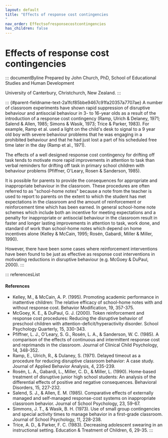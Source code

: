 ```yaml
---
layout: default
title: "Effects of response cost contingencies 
"
nav_order: Effectsofresponsecostcontingencies
has_children: false
---
```

# Effects of response cost contingencies 


::: documentByline
Prepared by John Church, PhD, School of Educational Studies and Human
Development

University of Canterbury, Christchurch, New Zealand.
:::

::: {#parent-fieldname-text-2a1fcf85bbe9467c91fa20357a7707ae}
A number of classroom experiments have shown rapid suppression of
disruptive behaviour and antisocial behaviour in 3- to 16-year olds as a
result of the introduction of a response cost contingency (Ramp, Ulrich
& Delaney, 1971; Salend & Allen, 1985; Simons & Wasik, 1973; Trice &
Parker, 1983). For example, Ramp et al. used a light on the child's desk
to signal to a 9 year old boy with severe behaviour problems that he was
engaging in a prohibited behaviour and that he had just lost a part of
his scheduled free time later in the day (Ramp et al., 1971).

The effects of a well designed response cost contingency for drifting
off task tends to motivate more rapid improvements in attention to task
than verbal reminders for drifting off task in primary school children
with behaviour problems (Pfiffner, O'Leary, Rosen & Sanderson, 1985).

It is possible for parents to provide the consequences for appropriate
and inappropriate behaviour in the classroom. These procedures are often
referred to as "school-home notes" because a note from the teacher is
used to report to parents on the extent to which the student has met
expectations in the classroom and the amount of reinforcement or
reinforcement time which has been earned. In general school-home note
schemes which include both an incentive for meeting expectations and a
penalty for inappropriate or antisocial behaviour in the classroom
result in faster and longer lasting improvements in attention to task,
work done, and standard of work than school-home notes which depend on
home incentives alone (Kelley & McCain, 1995; Rosén, Gabardi, Miller &
Miller, 1990).

However, there have been some cases where reinforcement interventions
have been found to be just as effective as response cost interventions
in motivating reductions in disruptive behaviour (e.g. McGoey & DuPaul,
2000).
:::

::: referencesList
#### References

-   Kelley, M., & McCain, A. P. (1995). Promoting academic performance
    in inattentive children: The relative efficacy of school-home notes
    with and without response cost. Behavior Modification, 19, 357-375.
-   McGoey, K. E., & DuPaul, G. J. (2000). Token reinforcement and
    response cost procedures: Reducing the disruptive behavior of
    preschool children with attention-deficit/hyperactivity disorder.
    School Psychology Quarterly, 15, 330-343.
-   Pfiffner, L. J., O\'Leary, S. G., Rosén, L. A., & Sanderson, W. C.
    (1985). A comparison of the effects of continuous and intermittent
    response cost and reprimands in the classroom. Journal of Clinical
    Child Psychology, 14, 348-352.
-   Ramp, E., Ulrich, R., & Dulaney, S. (1971). Delayed timeout as a
    procedure for reducing disruptive classroom behavior: A case study.
    Journal of Applied Behavior Analysis, 4, 235-239.
-   Rosén, L. A., Gabardi, L., Miller, C. D., & Miller, L. (1990).
    Home-based treatment of disruptive junior high school students: An
    analysis of the differential effects of positive and negative
    consequences. Behavioral Disorders, 15, 227-232.
-   Salend, S. J., & Allen, E. M. (1985). Comparative effects of
    externally managed and self-managed response-cost systems on
    inappropriate classroom behavior. Journal of School Psychology, 23,
    59-67.
-   Simmons, J. T., & Wasik, B. H. (1973). Use of small group
    contingencies and special activity times to manage behavior in a
    first-grade classroom. Journal of School Psychology, 11, 228-238.
-   Trice, A. D., & Parker, F. C. (1983). Decreasing adolescent swearing
    in an instructional setting. Education & Treatment of Children, 6,
    29-35.
:::
